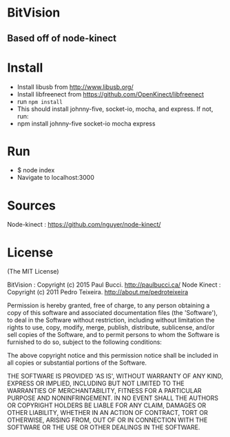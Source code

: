 # BitVision

## Based off of node-kinect

# Install

* Install libusb from http://www.libusb.org/
* Install libfreenect from https://github.com/OpenKinect/libfreenect
* run `npm install` 
* This should install johnny-five, socket-io, mocha, and express. If not, run:
* npm install johnny-five socket-io mocha express

# Run

* $ node index
* Navigate to localhost:3000

# Sources

Node-kinect : https://github.com/nguyer/node-kinect/

# License

(The MIT License)

BitVision : Copyright (c) 2015 Paul Bucci. http://paulbucci.ca/
Node Kinect : Copyright (c) 2011 Pedro Teixeira. http://about.me/pedroteixeira

Permission is hereby granted, free of charge, to any person obtaining a copy of this software and associated documentation files (the 'Software'), to deal in the Software without restriction, including without limitation the rights to use, copy, modify, merge, publish, distribute, sublicense, and/or sell copies of the Software, and to permit persons to whom the Software is furnished to do so, subject to the following conditions:

The above copyright notice and this permission notice shall be included in all copies or substantial portions of the Software.

THE SOFTWARE IS PROVIDED 'AS IS', WITHOUT WARRANTY OF ANY KIND, EXPRESS OR IMPLIED, INCLUDING BUT NOT LIMITED TO THE WARRANTIES OF MERCHANTABILITY, FITNESS FOR A PARTICULAR PURPOSE AND NONINFRINGEMENT. IN NO EVENT SHALL THE AUTHORS OR COPYRIGHT HOLDERS BE LIABLE FOR ANY CLAIM, DAMAGES OR OTHER LIABILITY, WHETHER IN AN ACTION OF CONTRACT, TORT OR OTHERWISE, ARISING FROM, OUT OF OR IN CONNECTION WITH THE SOFTWARE OR THE USE OR OTHER DEALINGS IN THE SOFTWARE.
